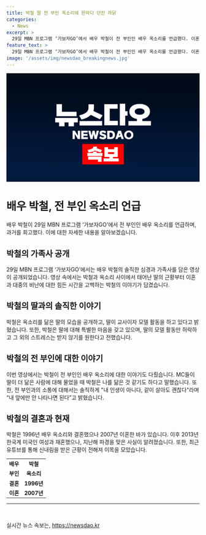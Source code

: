 ```yaml
---
title: 박철 딸 전 부인 옥소리에 한마디 던진 까닭
categories:
  - News
excerpt: >
  29일 MBN 프로그램 ‘가보자GO’에서 배우 박철이 전 부인인 배우 옥소리를 언급했다. 이혼 후 딸에 대한 애틋한 솔직한 이야기를 전하며 시청자들의 이목을 모았다. 박철은 자신을 닮은 딸의 모습을 공개하며 딸에 대한 애정어린 마음을 드러내었고, 전 부인 옥소리에 대한 이야기도 솔직하게 전했다. 또한 최근 유튜브를 통해 신내림을 받은 근황이 전해져 더욱 관심을 끌고 있다.
feature_text: >
  29일 MBN 프로그램 ‘가보자GO’에서 배우 박철이 전 부인인 배우 옥소리를 언급했다. 이혼 후 딸에 대한 애틋한 솔직한 이야기를 전하며 시청자들의 이목을 모았다. 박철은 자신을 닮은 딸의 모습을 공개하며 딸에 대한 애정어린 마음을 드러내었고, 전 부인 옥소리에 대한 이야기도 솔직하게 전했다. 또한 최근 유튜브를 통해 신내림을 받은 근황이 전해져 더욱 관심을 끌고 있다.
image: '/assets/img/newsdao_breakingnews.jpg'
---
```


<p><img src="/assets/img/newsdao_breakingnews.jpg" alt="implanttips 속보" /></p>

<h1 data-ke-size="size16">배우 박철, 전 부인 옥소리 언급</h1>

<p data-ke-size="size16">배우 박철이 29일 MBN 프로그램 ‘가보자GO’에서 전 부인인 배우 옥소리를 언급하며, 과거를 회고했다. 이에 대한 자세한 내용을 알아보겠습니다.</p>

<h2 data-ke-size="size21">박철의 가족사 공개</h2>

<p data-ke-size="size16">29일 MBN 프로그램 ‘가보자GO’에서는 배우 박철의 솔직한 심경과 가족사를 담은 영상이 공개되었습니다. 영상 속에서는 박철과 옥소리 사이에서 태어난 딸의 근황부터 이혼과 대중의 비난에 대한 힘든 시간을 고백하는 박철의 이야기가 담겼습니다.</p>

<h2 data-ke-size="size21">박철의 딸과의 솔직한 이야기</h2>

<p data-ke-size="size16">박철은 옥소리를 닮은 딸의 모습을 공개하고, 딸이 교사이자 모델 활동을 하고 있다고 밝혔습니다. 또한, 박철은 딸에 대해 특별한 마음을 갖고 있으며, 딸의 모델 활동만 허락하고 그 외의 스트레스는 받지 않기를 원한다고 전했습니다.</p>

<h2 data-ke-size="size21">박철의 전 부인에 대한 이야기</h2>

<p data-ke-size="size16">이번 영상에서는 박철이 전 부인인 배우 옥소리에 대한 이야기도 다뤘습니다. MC들이 딸이 더 닮은 사람에 대해 물었을 때 박철은 나를 닮은 것 같기도 하다고 말했습니다. 또한, 전 부인과의 소통에 대해서는 솔직하게 "내 인생이 아니다, 같이 살아도 괜찮다"라며 “내 앞에만 안 나타나면 된다”고 밝혔습니다.</p>

<h2 data-ke-size="size21">박철의 결혼과 현재</h2>

<p data-ke-size="size16">박철은 1996년 배우 옥소리와 결혼했으나 2007년 이혼한 바가 있습니다. 이후 2013년 한국계 미국인 여성과 재혼했으나, 지난해 파경을 맞은 사실이 알려졌습니다. 또한, 최근 유튜브를 통해 신내림을 받은 근황이 전해져 이목을 모았습니다.</p>

<table>
  <tr>
    <td style="text-align: center; height: 17px;"><b>배우</b></td>
    <td style="text-align: center; height: 17px;"><b>박철</b></td>
  </tr>
  <tr>
    <td style="text-align: center; height: 17px;"><b>부인</b></td>
    <td style="text-align: center; height: 17px;"><b>옥소리</b></td>
  </tr>
  <tr>
    <td style="text-align: center; height: 17px;"><b>결혼</b></td>
    <td style="text-align: center; height: 17px;"><b>1996년</b></td>
  </tr>
  <tr>
    <td style="text-align: center; height: 17px;"><b>이혼</b></td>
    <td style="text-align: center; height: 17px;"><b>2007년</b></td>
  </tr>
</table>

<hr>

<p data-ke-size="size16">&nbsp;</p>
실시간 뉴스 속보는, <a href="https://newsdao.kr" rel="dofollow">https://newsdao.kr</a>


